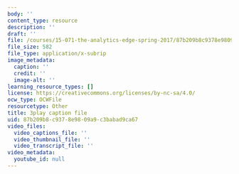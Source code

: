 ```yaml
---
body: ''
content_type: resource
description: ''
draft: ''
file: /courses/15-071-the-analytics-edge-spring-2017/87b209b8c9378e9809a9c3babad9ca67_ktGKsoTGIho.srt
file_size: 582
file_type: application/x-subrip
image_metadata:
  caption: ''
  credit: ''
  image-alt: ''
learning_resource_types: []
license: https://creativecommons.org/licenses/by-nc-sa/4.0/
ocw_type: OCWFile
resourcetype: Other
title: 3play caption file
uid: 87b209b8-c937-8e98-09a9-c3babad9ca67
video_files:
  video_captions_file: ''
  video_thumbnail_file: ''
  video_transcript_file: ''
video_metadata:
  youtube_id: null
---
```

